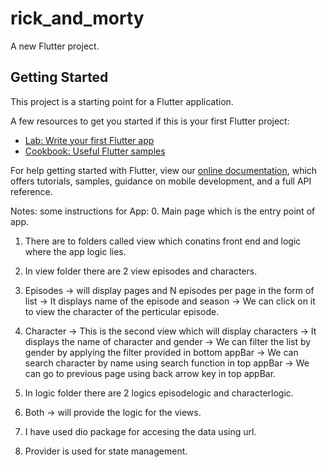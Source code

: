 # rick_and_morty

A new Flutter project.

## Getting Started

This project is a starting point for a Flutter application.

A few resources to get you started if this is your first Flutter project:

- [Lab: Write your first Flutter app](https://flutter.dev/docs/get-started/codelab)
- [Cookbook: Useful Flutter samples](https://flutter.dev/docs/cookbook)

For help getting started with Flutter, view our
[online documentation](https://flutter.dev/docs), which offers tutorials,
samples, guidance on mobile development, and a full API reference.


Notes:
some instructions for App:
0. Main page which is the entry point of app.
1. There are to folders called view which conatins front end and logic where the app logic lies.
2. In view folder there are 2 view episodes and characters.
3. Episodes -> will display pages and N episodes per page in the form of list
                     -> It displays name of the episode and season
                     -> We can click on it to view the character of the perticular episode.
4. Character -> This is the second view which will display characters
                     -> It displays the name of character and gender
                     -> We can filter the list by gender by applying the filter provided in bottom appBar
                     -> We can search character by name using search function in top appBar
                     -> We can go to previous page using back arrow key in top appBar.

5. In logic folder there are 2 logics episodelogic and characterlogic.
6. Both -> will provide the logic for the views.
7. I have used dio package for accesing the data using url.
8. Provider is used for state management.

